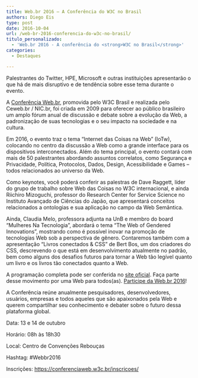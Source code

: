 ```yaml
---
title: Web.br 2016 – A Conferência do W3C no Brasil
authors: Diego Eis
type: post
date: 2016-10-04
url: /web-br-2016-conferencia-do-w3c-no-brasil/
titulo_personalizado:
  - 'Web.br 2016 - A conferência do <strong>W3C no Brasil</strong>'
categories:
  - Destaques

---
```

Palestrantes do Twitter, HPE, Microsoft e outras instituições apresentarão o que há de mais disruptivo e de tendência sobre esse tema durante o evento.

A [Conferência Web.br][1], promovida pelo W3C Brasil e realizada pelo Ceweb.br / NIC.br, foi criada em 2009 para oferecer ao público brasileiro um amplo fórum anual de discussão e debate sobre a evolução da Web, a padronização de suas tecnologias e o seu impacto na sociedade e na cultura.

Em 2016, o evento traz o tema &#8220;Internet das Coisas na Web&#8221; (IoTw), colocando no centro da discussão a Web como a grande interface para os dispositivos interconectados. Além do tema principal, o evento contará com mais de 50 palestrantes abordando assuntos correlatos, como Segurança e Privacidade, Política, Protocolos, Dados, Design, Acessibilidade e Games – todos relacionados ao universo da Web.

Como keynotes, você poderá conferir as palestras de Dave Raggett, líder do grupo de trabalho sobre Web das Coisas no W3C internacional, e ainda Riichiro Mizoguchi, professor do Research Center for Service Science no Instituto Avançado de Ciências do Japão, que apresentará conceitos relacionados a ontologias e sua aplicação no campo da Web Semântica.

Ainda, Claudia Melo, professora adjunta na UnB e membro do board “Mulheres Na Tecnologia”, abordará o tema “The Web of Gendered Innovations”, mostrando como é possível inovar na promoção de tecnologias Web sob a perspectiva de gênero. Contaremos também com a apresentação “Livros conectados & CSS” de Bert Bos, um dos criadores do CSS, descrevendo o que está em desenvolvimento atualmente no padrão, bem como alguns dos desafios futuros para tornar a Web tão legível quanto um livro e os livros tão conectados quanto a Web.

A programação completa pode ser conferida no [site oficial][2]. Faça parte desse movimento por uma Web para todos(as). [Participe da Web.br 2016][1]!

A Conferência reúne anualmente pesquisadores, desenvolvedores, usuários, empresas e todos aqueles que são apaixonados pela Web e querem compartilhar seu conhecimento e debater sobre o futuro dessa plataforma global.

Data: 13 e 14 de outubro
  
Horário: 08h às 18h30
  
Local: Centro de Convenções Rebouças
  
Hashtag: #Webbr2016

Inscrições: <https://conferenciaweb.w3c.br/inscricoes/>

 [1]: https://conferenciaweb.w3c.br/inscricoes/
 [2]: https://conferenciaweb.w3c.br